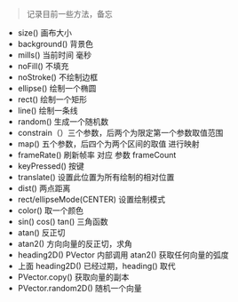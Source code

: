 > 记录目前一些方法，备忘
* size() 画布大小
* background() 背景色
* mills() 当前时间 毫秒
* noFill() 不填充
* noStroke() 不绘制边框
* ellipse() 绘制一个椭圆
* rect() 绘制一个矩形
* line() 绘制一条线
* random() 生成一个随机数
* constrain（）三个参数，后两个为限定第一个参数取值范围
* map() 五个参数，后四个为两个区间的取值 进行映射
* frameRate() 刷新帧率 对应 参数 frameCount
* keyPressed() 按键
* translate() 设置此位置为所有绘制的相对位置
* dist() 两点距离
* rect/ellipseMode(CENTER) 设置绘制模式
* color() 取一个颜色
* sin() cos() tan() 三角函数
* atan() 反正切
* atan2() 方向向量的反正切，求角
* heading2D() PVector 内部调用 atan2() 获取任何向量的弧度
* 上面 heading2D() 已经过期，heading() 取代
* PVector.copy() 获取向量的副本
* PVector.random2D() 随机一个向量

